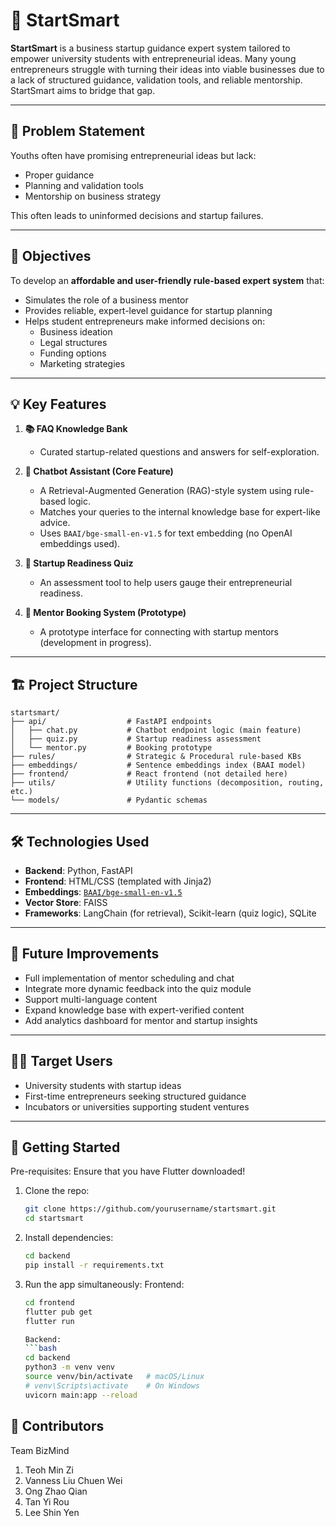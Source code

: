 # 🚀 StartSmart

**StartSmart** is a business startup guidance expert system tailored to empower university students with entrepreneurial ideas. Many young entrepreneurs struggle with turning their ideas into viable businesses due to a lack of structured guidance, validation tools, and reliable mentorship. StartSmart aims to bridge that gap.

---

## 🧠 Problem Statement

Youths often have promising entrepreneurial ideas but lack:
- Proper guidance
- Planning and validation tools
- Mentorship on business strategy

This often leads to uninformed decisions and startup failures.

---

## 🎯 Objectives

To develop an **affordable and user-friendly rule-based expert system** that:
- Simulates the role of a business mentor
- Provides reliable, expert-level guidance for startup planning
- Helps student entrepreneurs make informed decisions on:
  - Business ideation
  - Legal structures
  - Funding options
  - Marketing strategies

---

## 💡 Key Features

1. **📚 FAQ Knowledge Bank**
   - Curated startup-related questions and answers for self-exploration.

2. **🤖 Chatbot Assistant (Core Feature)**
   - A Retrieval-Augmented Generation (RAG)-style system using rule-based logic.
   - Matches your queries to the internal knowledge base for expert-like advice.
   - Uses `BAAI/bge-small-en-v1.5` for text embedding (no OpenAI embeddings used).

3. **🧪 Startup Readiness Quiz**
   - An assessment tool to help users gauge their entrepreneurial readiness.

4. **📅 Mentor Booking System (Prototype)**
   - A prototype interface for connecting with startup mentors (development in progress).

---

## 🏗️ Project Structure

```
startsmart/
├── api/                  # FastAPI endpoints
│   ├── chat.py           # Chatbot endpoint logic (main feature)
│   ├── quiz.py           # Startup readiness assessment
│   └── mentor.py         # Booking prototype
├── rules/                # Strategic & Procedural rule-based KBs
├── embeddings/           # Sentence embeddings index (BAAI model)
├── frontend/             # React frontend (not detailed here)
├── utils/                # Utility functions (decomposition, routing, etc.)
└── models/               # Pydantic schemas
```


---

## 🛠️ Technologies Used

- **Backend**: Python, FastAPI
- **Frontend**: HTML/CSS (templated with Jinja2)
- **Embeddings**: [`BAAI/bge-small-en-v1.5`](https://huggingface.co/BAAI/bge-small-en-v1.5)
- **Vector Store**: FAISS
- **Frameworks**: LangChain (for retrieval), Scikit-learn (quiz logic), SQLite

---

## 🔮 Future Improvements

- Full implementation of mentor scheduling and chat
- Integrate more dynamic feedback into the quiz module
- Support multi-language content
- Expand knowledge base with expert-verified content
- Add analytics dashboard for mentor and startup insights

---

## 🧑‍💼 Target Users

- University students with startup ideas
- First-time entrepreneurs seeking structured guidance
- Incubators or universities supporting student ventures

---

## 📌 Getting Started

Pre-requisites: Ensure that you have Flutter downloaded!

1. Clone the repo:
   ```bash
   git clone https://github.com/yourusername/startsmart.git
   cd startsmart
2. Install dependencies:
   ```bash
   cd backend
   pip install -r requirements.txt
4. Run the app simultaneously:
   Frontend:
   ```bash
   cd frontend
   flutter pub get
   flutter run

   Backend:
   ```bash
   cd backend
   python3 -m venv venv
   source venv/bin/activate   # macOS/Linux
   # venv\Scripts\activate    # On Windows
   uvicorn main:app --reload

## 🤝 Contributors

Team BizMind
1. Teoh Min Zi
2. Vanness Liu Chuen Wei
3. Ong Zhao Qian
4. Tan Yi Rou
5. Lee Shin Yen
